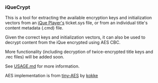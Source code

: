 ### iQueCrypt

This is a tool for extracting the available encryption keys and initialization vectors from an [iQue Player's](https://en.wikipedia.org/wiki/IQue_Player) ticket.sys file, or from an individual title's content metadata (.cmd) file.  

Given the correct keys and initialization vectors, it can also be used to decrypt content from the iQue encrypted using AES CBC.  

More functionality (including decryption of twice-encrypted title keys and .rec files) will be added soon.  

See [USAGE.md](/USAGE.md) for more information.  

AES implementation is from [tiny-AES](https://github.com/kokke/tiny-AES-c) by [kokke](https://github.com/kokke)
